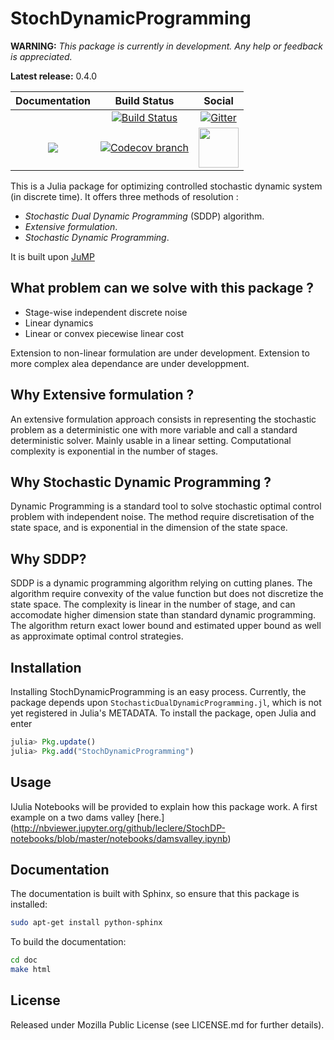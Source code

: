 # StochDynamicProgramming


**WARNING:** *This package is currently in development. Any help or feedback is appreciated.*


**Latest release:** 0.4.0

| **Documentation** | **Build Status** | **Social** |
|:-----------------:|:----------------:|:----------:|
| | [![Build Status][build-img]][build-url] | [![Gitter][gitter-img]][gitter-url] |
| [![][docs-stable-img]][docs-stable-url] |  [![Codecov branch][codecov-img]][codecov-url] | [<img src="https://upload.wikimedia.org/wikipedia/en/a/af/Discourse_logo.png" width="64">][discourse-url] |



This is a Julia package for optimizing controlled stochastic dynamic system (in discrete time). It offers three methods of resolution :

- *Stochastic Dual Dynamic Programming* (SDDP) algorithm.
- *Extensive formulation*.
- *Stochastic Dynamic Programming*.


It is built upon [JuMP]

## What problem can we solve with this package ?

- Stage-wise independent discrete noise
- Linear dynamics
- Linear or convex piecewise linear cost

Extension to non-linear formulation are under development.
Extension to more complex alea dependance are under developpment.

## Why Extensive formulation ?

An extensive formulation approach consists in representing the stochastic problem as a deterministic
one with more variable and call a standard deterministic solver. Mainly usable in a linear
setting. Computational complexity is exponential in the number of stages.

## Why Stochastic Dynamic Programming ?

Dynamic Programming is a standard tool to solve stochastic optimal control problem with
independent noise. The method require discretisation of the state space, and is exponential
in the dimension of the state space.

## Why SDDP?

SDDP is a dynamic programming algorithm relying on cutting planes. The algorithm require convexity
of the value function but does not discretize the state space. The complexity is linear in the
number of stage, and can accomodate higher dimension state than standard dynamic programming.
The algorithm return exact lower bound and estimated upper bound as well as approximate optimal
control strategies.



## Installation
Installing StochDynamicProgramming is an easy process.
Currently, the package depends upon `StochasticDualDynamicProgramming.jl`, which is not
yet registered in Julia's METADATA. To install the package,
open Julia and enter

```julia
julia> Pkg.update()
julia> Pkg.add("StochDynamicProgramming")

```


## Usage

IJulia Notebooks will be provided to explain how this package work.
A first example on a two dams valley [here.] (http://nbviewer.jupyter.org/github/leclere/StochDP-notebooks/blob/master/notebooks/damsvalley.ipynb)


## Documentation

The documentation is built with Sphinx, so ensure that this package is installed:

```bash
sudo apt-get install python-sphinx

```

To build the documentation:

```bash
cd doc
make html

```

## License

Released under Mozilla Public License (see LICENSE.md for further details).



[build-img]: https://travis-ci.org/JuliaOpt/StochDynamicProgramming.jl.svg?branch=master
[build-url]: https://travis-ci.org/JuliaOpt/StochDynamicProgramming.jl
[codecov-img]: https://codecov.io/github/JuliaOpt/StochDynamicProgramming.jl/coverage.svg?branch=master
[codecov-url]: https://codecov.io/github/JuliaOpt/StochDynamicProgramming.jl?branch=master
[gitter-url]: https://gitter.im/JuliaOpt/StochasticDualDynamicProgramming.jl
[gitter-img]: https://badges.gitter.im/JuliaOpt/StochasticDualDynamicProgramming.jl.svg
[discourse-url]: https://discourse.julialang.org/c/domain/opt
[JuMP]: https://github.com/JuliaOpt/JuMP.jl
[docs-stable-img]: https://img.shields.io/badge/docs-stable-blue.svg
[docs-stable-url]: http://stochdynamicprogramming.readthedocs.io/en/latest/

